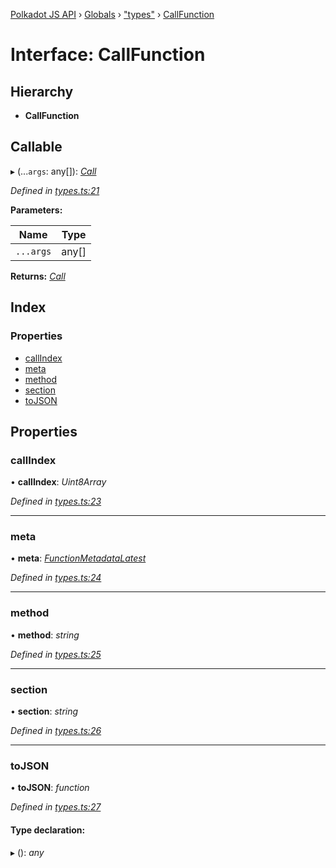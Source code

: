 [Polkadot JS API](../README.md) › [Globals](../globals.md) › ["types"](../modules/_types_.md) › [CallFunction](_types_.callfunction.md)

# Interface: CallFunction

## Hierarchy

* **CallFunction**

## Callable

▸ (...`args`: any[]): *[Call](../classes/_primitive_generic_call_.call.md)*

*Defined in [types.ts:21](https://github.com/polkadot-js/api/blob/ca186a4b2c/packages/types/src/types.ts#L21)*

**Parameters:**

Name | Type |
------ | ------ |
`...args` | any[] |

**Returns:** *[Call](../classes/_primitive_generic_call_.call.md)*

## Index

### Properties

* [callIndex](_types_.callfunction.md#callindex)
* [meta](_types_.callfunction.md#meta)
* [method](_types_.callfunction.md#method)
* [section](_types_.callfunction.md#section)
* [toJSON](_types_.callfunction.md#tojson)

## Properties

###  callIndex

• **callIndex**: *Uint8Array*

*Defined in [types.ts:23](https://github.com/polkadot-js/api/blob/ca186a4b2c/packages/types/src/types.ts#L23)*

___

###  meta

• **meta**: *[FunctionMetadataLatest](_interfaces_metadata_types_.functionmetadatalatest.md)*

*Defined in [types.ts:24](https://github.com/polkadot-js/api/blob/ca186a4b2c/packages/types/src/types.ts#L24)*

___

###  method

• **method**: *string*

*Defined in [types.ts:25](https://github.com/polkadot-js/api/blob/ca186a4b2c/packages/types/src/types.ts#L25)*

___

###  section

• **section**: *string*

*Defined in [types.ts:26](https://github.com/polkadot-js/api/blob/ca186a4b2c/packages/types/src/types.ts#L26)*

___

###  toJSON

• **toJSON**: *function*

*Defined in [types.ts:27](https://github.com/polkadot-js/api/blob/ca186a4b2c/packages/types/src/types.ts#L27)*

#### Type declaration:

▸ (): *any*
